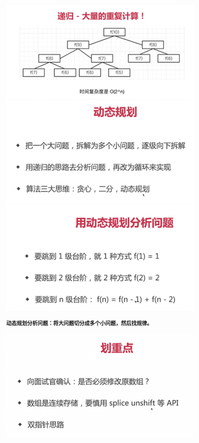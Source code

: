 ![img.png](img.png)
![img_1.png](img_1.png)
![img_2.png](img_2.png)

#### 动态规划分析问题：将大问题切分成多个小问题，然后找规律。
![img_3.png](img_3.png)
